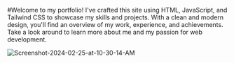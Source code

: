 #Welcome to my portfolio! I've crafted this site using HTML, JavaScript, and Tailwind CSS to showcase my skills and projects. With a clean and modern design, you'll find an overview of my work, experience, and achievements. Take a look around to learn more about me and my passion for web development.

<img src="https://i.ibb.co/Cb9KPX5/Screenshot-2024-02-25-at-10-30-14-AM.png" alt="Screenshot-2024-02-25-at-10-30-14-AM" border="0">
